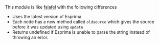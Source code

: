 This module is like [falafel](https://github.com/substack/node-falafel) with the following differences

- Uses the latest version of Esprima
- Each node has a new method called `oldsource` which gives the source before it was updated using `update`
- Returns undefined if Esprima is unable to parse the string instead of throwing an error.  